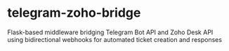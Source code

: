 # telegram-zoho-bridge
Flask-based middleware bridging Telegram Bot API and Zoho Desk API using bidirectional webhooks for automated ticket creation and responses
